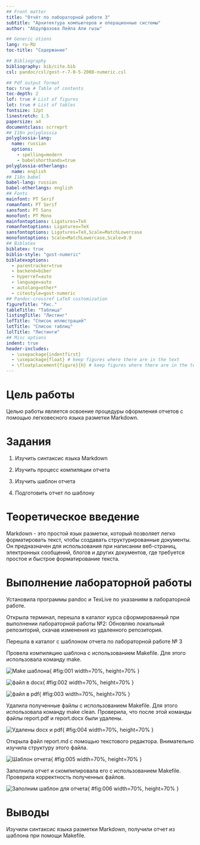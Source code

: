 ```yaml
---
## Front matter
title: "Отчёт по лабораторной работе 3"
subtitle: "Архитектура компьютеров и операционные системы"
author: "Абдулфазова Лейла Али гызы"

## Generic otions
lang: ru-RU
toc-title: "Содержание"

## Bibliography
bibliography: bib/cite.bib
csl: pandoc/csl/gost-r-7-0-5-2008-numeric.csl

## Pdf output format
toc: true # Table of contents
toc-depth: 2
lof: true # List of figures
lot: true # List of tables
fontsize: 12pt
linestretch: 1.5
papersize: a4
documentclass: scrreprt
## I18n polyglossia
polyglossia-lang:
  name: russian
  options:
	- spelling=modern
	- babelshorthands=true
polyglossia-otherlangs:
  name: english
## I18n babel
babel-lang: russian
babel-otherlangs: english
## Fonts
mainfont: PT Serif
romanfont: PT Serif
sansfont: PT Sans
monofont: PT Mono
mainfontoptions: Ligatures=TeX
romanfontoptions: Ligatures=TeX
sansfontoptions: Ligatures=TeX,Scale=MatchLowercase
monofontoptions: Scale=MatchLowercase,Scale=0.9
## Biblatex
biblatex: true
biblio-style: "gost-numeric"
biblatexoptions:
  - parentracker=true
  - backend=biber
  - hyperref=auto
  - language=auto
  - autolang=other*
  - citestyle=gost-numeric
## Pandoc-crossref LaTeX customization
figureTitle: "Рис."
tableTitle: "Таблица"
listingTitle: "Листинг"
lofTitle: "Список иллюстраций"
lotTitle: "Список таблиц"
lolTitle: "Листинги"
## Misc options
indent: true
header-includes:
  - \usepackage{indentfirst}
  - \usepackage{float} # keep figures where there are in the text
  - \floatplacement{figure}{H} # keep figures where there are in the text
---
```


# Цель работы

Целью работы является освоение процедуры оформления отчетов с помощью легковесного языка разметки Markdown.

# Задания

1. Изучить синтаксис языка Markdown

2. Изучить процесс компиляции отчета

3. Изучить шаблон отчета

4. Подготовить отчет по шаблону

# Теоретическое введение

Markdown - это простой язык разметки, который позволяет легко форматировать 
текст, чтобы создавать структурированные документы. Он предназначен для 
использования при написании веб-страниц, электронных сообщений, блогов и 
других документов, где требуется простое и быстрое форматирование текста.

# Выполнение лабораторной работы

Установила программы pandoc и TexLive по указаниям в лабораторной работе.

Открыла терминал, перешла в каталог курса сформированный при выполнении лабораторной работы №2:
Обновляю локальный репозиторий, скачав изменения из удаленного репозитория.

Перешла в каталог с шаблоном отчета по лабораторной работе № 3

Провела компиляцию шаблона с использованием Makefile. Для этого использовала команду make.

![Make шаблона](image/01.png){ #fig:001 width=70%, height=70% }

![файл в docx](image/02.png){ #fig:002 width=70%, height=70% }

![файл в pdf](image/03.png){ #fig:003 width=70%, height=70% }

Удалила полученные файлы с использованием Makefile. Для этого 
использовала команду make clean. Проверила, что после этой команды 
файлы report.pdf и report.docx были удалены.

![Удалены docx и pdf](image/04.png){ #fig:004 width=70%, height=70% }

Открыла файл report.md c помощью текстового редактора.
Внимательно изучила структуру этого файла.

![Шаблон отчета ](image/05.png){ #fig:005 width=70%, height=70% }

Заполнила отчет и скомпилировала его с использованием Makefile. 
Проверила корректность полученных файлов.

![Заполним шаблон для отчета](image/06.png){ #fig:006 width=70%, height=70% }

# Выводы

Изучили синтаксис языка разметки Markdown, получили отчет из шаблона при помощи Makefile. 

